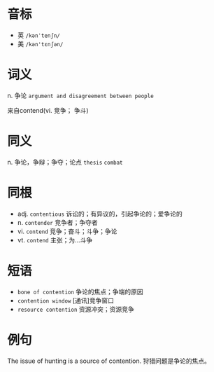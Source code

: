 # 音标

- 英 `/kənˈtenʃn/`
- 美 `/kən'tɛnʃən/`

# 词义

n. 争论
`argument and disagreement between people`



来自contend(vi. 竞争； 争斗)

# 同义

n. 争论，争辩；争夺；论点
`thesis` `combat`

# 同根

- adj. `contentious` 诉讼的；有异议的，引起争论的；爱争论的
- n. `contender` 竞争者；争夺者
- vi. `contend` 竞争；奋斗；斗争；争论
- vt. `contend` 主张；为...斗争

# 短语

- `bone of contention` 争论的焦点；争端的原因
- `contention window` [通讯]竞争窗口
- `resource contention` 资源冲突；资源竞争

# 例句

The issue of hunting is a source of contention.
狩猎问题是争论的焦点。


